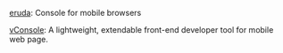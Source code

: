 [eruda](https://github.com/liriliri/eruda): Console for mobile browsers

[vConsole](https://github.com/Tencent/vConsole): A lightweight, extendable front-end developer tool for mobile web page.
